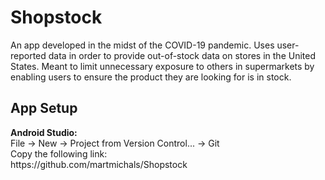 # Shopstock

An app developed in the midst of the COVID-19 pandemic. Uses user-reported data in order to provide out-of-stock data on stores in the
United States. Meant to limit unnecessary exposure to others in supermarkets by enabling users to ensure the product they are looking for is
in stock.

<h2>App Setup</h2>
<b>Android Studio:</b><br>
File -> New -> Project from Version Control... -> Git <br>
Copy the following link:<br>
https://github.com/martmichals/Shopstock
